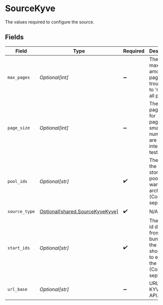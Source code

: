 # SourceKyve

The values required to configure the source.


## Fields

| Field                                                                                                      | Type                                                                                                       | Required                                                                                                   | Description                                                                                                | Example                                                                                                    |
| ---------------------------------------------------------------------------------------------------------- | ---------------------------------------------------------------------------------------------------------- | ---------------------------------------------------------------------------------------------------------- | ---------------------------------------------------------------------------------------------------------- | ---------------------------------------------------------------------------------------------------------- |
| `max_pages`                                                                                                | *Optional[int]*                                                                                            | :heavy_minus_sign:                                                                                         | The maximum amount of pages to go trough. Set to 'null' for all pages.                                     |                                                                                                            |
| `page_size`                                                                                                | *Optional[int]*                                                                                            | :heavy_minus_sign:                                                                                         | The pagesize for pagination, smaller numbers are used in integration tests.                                |                                                                                                            |
| `pool_ids`                                                                                                 | *Optional[str]*                                                                                            | :heavy_check_mark:                                                                                         | The IDs of the KYVE storage pool you want to archive. (Comma separated)                                    | 0                                                                                                          |
| `source_type`                                                                                              | [Optional[shared.SourceKyveKyve]](undefined/models/shared/sourcekyvekyve.md)                               | :heavy_check_mark:                                                                                         | N/A                                                                                                        |                                                                                                            |
| `start_ids`                                                                                                | *Optional[str]*                                                                                            | :heavy_check_mark:                                                                                         | The start-id defines, from which bundle id the pipeline should start to extract the data (Comma separated) | 0                                                                                                          |
| `url_base`                                                                                                 | *Optional[str]*                                                                                            | :heavy_minus_sign:                                                                                         | URL to the KYVE Chain API.                                                                                 | https://api.korellia.kyve.network/                                                                         |
